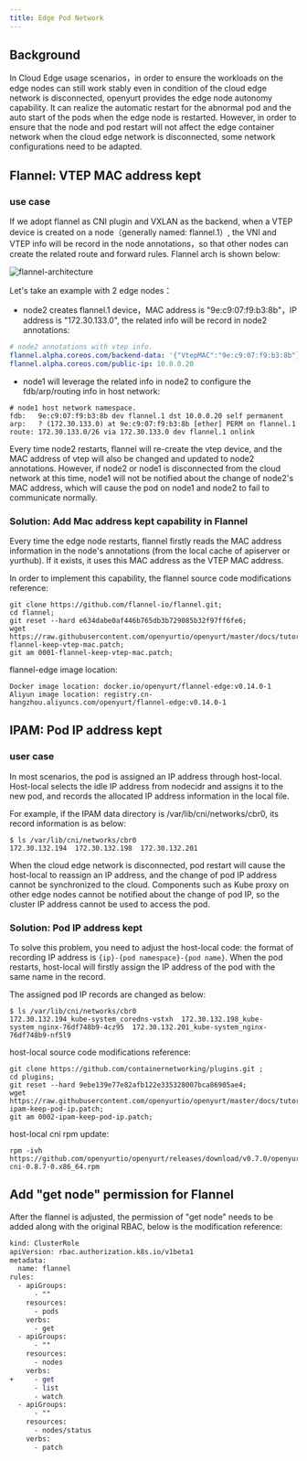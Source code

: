 ```yaml
---
title: Edge Pod Network
---
```


## Background

In Cloud Edge usage scenarios，in order to ensure the workloads on the edge nodes can still work stably even in condition of the cloud edge network is disconnected, openyurt provides the edge node autonomy capability. It can realize the automatic restart for the abnormal pod and the auto start of the pods when the edge node is restarted. However, in order to ensure that the node and pod restart will not affect the edge container network when the cloud edge network is disconnected, some network configurations need to be adapted.

## Flannel: VTEP MAC address kept
### use case
If we adopt flannel as CNI plugin and VXLAN as the backend, when a VTEP device is created on a node（generally named: flannel.1）, the VNI and VTEP info will be record in the node annotations，so that other nodes can create the related route and forward rules.
Flannel arch is shown below:

![flannel-architecture](../../../static/img/docs/user-manuals/network/flannel-architecture.png)

Let's take an example with 2 edge nodes：
- node2 creates flannel.1 device，MAC address is "9e:c9:07:f9:b3:8b"，IP address is "172.30.133.0", the related info will be record in node2 annotations:
```yaml
# node2 annotations with vtep info.
flannel.alpha.coreos.com/backend-data: '{"VtepMAC":"9e:c9:07:f9:b3:8b"}'
flannel.alpha.coreos.com/public-ip: 10.0.0.20
```
- node1 will leverage the related info in node2 to configure the fdb/arp/routing info in host network:
```shell script
# node1 host network namespace.
fdb:   9e:c9:07:f9:b3:8b dev flannel.1 dst 10.0.0.20 self permanent
arp:   ? (172.30.133.0) at 9e:c9:07:f9:b3:8b [ether] PERM on flannel.1
route: 172.30.133.0/26 via 172.30.133.0 dev flannel.1 onlink
```
Every time node2 restarts, flannel will re-create the vtep device, and the MAC address of vtep will also be changed and updated to node2 annotations. However, if node2 or node1 is disconnected from the cloud network at this time, node1 will not be notified about the change of node2's MAC address, which will cause the pod on node1 and node2 to fail to communicate normally.

### Solution: Add Mac address kept capability in Flannel
Every time the edge node restarts, flannel firstly reads the MAC address information in the node's annotations (from the local cache of apiserver or yurthub). If it exists, it uses this MAC address as the VTEP MAC address.

In order to implement this capability, the flannel source code modifications reference:

```shell script
git clone https://github.com/flannel-io/flannel.git;
cd flannel;
git reset --hard e634dabe0af446b765db3b729085b32f97ff6fe6;
wget https://raw.githubusercontent.com/openyurtio/openyurt/master/docs/tutorial/0001-flannel-keep-vtep-mac.patch;
git am 0001-flannel-keep-vtep-mac.patch;
```
flannel-edge image location:
```
Docker image location: docker.io/openyurt/flannel-edge:v0.14.0-1
Aliyun image location: registry.cn-hangzhou.aliyuncs.com/openyurt/flannel-edge:v0.14.0-1
```
## IPAM: Pod IP address kept
### user case
In most scenarios, the pod is assigned an IP address through host-local. Host-local selects the idle IP address from nodecidr and assigns it to the new pod, and records the allocated IP address information in the local file.

For example, if the IPAM data directory is /var/lib/cni/networks/cbr0, its record information is as below:

```shell script
$ ls /var/lib/cni/networks/cbr0
172.30.132.194  172.30.132.198  172.30.132.201
```
When the cloud edge network is disconnected, pod restart will cause the host-local to reassign an IP address, and the change of pod IP address cannot be synchronized to the cloud. Components such as Kube proxy on other edge nodes cannot be notified about the change of pod IP, so the cluster IP address cannot be used to access the pod.

### Solution: Pod IP address kept
To solve this problem, you need to adjust the host-local code: the format of recording IP address is `{ip}-{pod namespace}-{pod name}`. When the pod restarts, host-local will firstly assign the IP address of the pod with the same name in the record.

The assigned pod IP records are changed as below:

```shell script
$ ls /var/lib/cni/networks/cbr0
172.30.132.194_kube-system_coredns-vstxh  172.30.132.198_kube-system_nginx-76df748b9-4cz95  172.30.132.201_kube-system_nginx-76df748b9-nf5l9
```
host-local source code modifications reference:
```shell script
git clone https://github.com/containernetworking/plugins.git ;
cd plugins;
git reset --hard 9ebe139e77e82afb122e335328007bca86905ae4;
wget https://raw.githubusercontent.com/openyurtio/openyurt/master/docs/tutorial/0002-ipam-keep-pod-ip.patch;
git am 0002-ipam-keep-pod-ip.patch;
```
host-local cni rpm update:
```
rpm -ivh https://github.com/openyurtio/openyurt/releases/download/v0.7.0/openyurt-cni-0.8.7-0.x86_64.rpm
```

## Add "get node" permission for Flannel
After the flannel is adjusted, the permission of "get node" needs to be added along with the original RBAC, below is the modification reference:
```diff
kind: ClusterRole
apiVersion: rbac.authorization.k8s.io/v1beta1
metadata:
  name: flannel
rules:
  - apiGroups:
      - ""
    resources:
      - pods
    verbs:
      - get
  - apiGroups:
      - ""
    resources:
      - nodes
    verbs:
+     - get
      - list
      - watch
  - apiGroups:
      - ""
    resources:
      - nodes/status
    verbs:
      - patch
```
